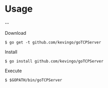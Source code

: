 
# Usage
--

Download

```
$ go get -t github.com/kevingo/goTCPServer
```

Install

```
$ go install github.com/kevingo/goTCPServer
```

Execute

```
$ $GOPATH/bin/goTCPServer
```